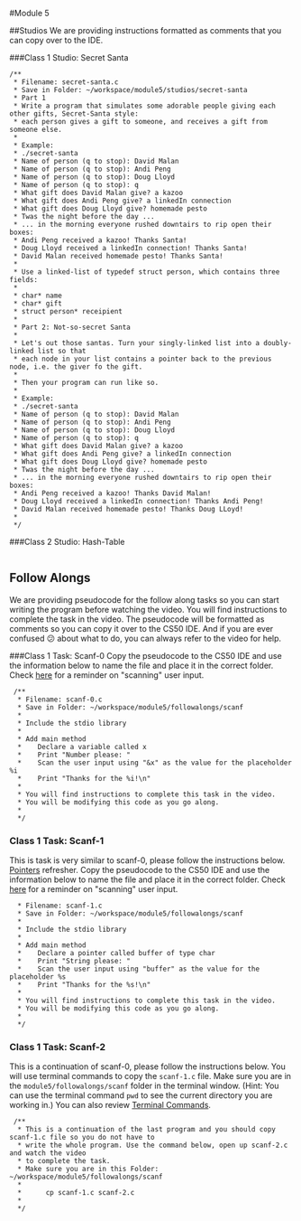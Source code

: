 #Module 5

##Studios
We are providing instructions formatted as comments that you can copy over to the IDE.

###Class 1 Studio: Secret Santa 

```
/**
 * Filename: secret-santa.c
 * Save in Folder: ~/workspace/module5/studios/secret-santa
 * Part 1
 * Write a program that simulates some adorable people giving each other gifts, Secret-Santa style: 
 * each person gives a gift to someone, and receives a gift from someone else.
 * 
 * Example:
 * ./secret-santa
 * Name of person (q to stop): David Malan
 * Name of person (q to stop): Andi Peng
 * Name of person (q to stop): Doug Lloyd
 * Name of person (q to stop): q
 * What gift does David Malan give? a kazoo
 * What gift does Andi Peng give? a linkedIn connection
 * What gift does Doug Lloyd give? homemade pesto
 * Twas the night before the day ...
 * ... in the morning everyone rushed downtairs to rip open their boxes:
 * Andi Peng received a kazoo! Thanks Santa!
 * Doug Lloyd received a linkedIn connection! Thanks Santa!
 * David Malan received homemade pesto! Thanks Santa!
 * 
 * Use a linked-list of typedef struct person, which contains three fields:
 * 
 * char* name
 * char* gift
 * struct person* receipient
 * 
 * Part 2: Not-so-secret Santa
 * 
 * Let's out those santas. Turn your singly-linked list into a doubly-linked list so that 
 * each node in your list contains a pointer back to the previous node, i.e. the giver fo the gift. 
 * 
 * Then your program can run like so.
 * 
 * Example:
 * ./secret-santa
 * Name of person (q to stop): David Malan
 * Name of person (q to stop): Andi Peng
 * Name of person (q to stop): Doug Lloyd
 * Name of person (q to stop): q
 * What gift does David Malan give? a kazoo
 * What gift does Andi Peng give? a linkedIn connection
 * What gift does Doug Lloyd give? homemade pesto
 * Twas the night before the day ...
 * ... in the morning everyone rushed downtairs to rip open their boxes:
 * Andi Peng received a kazoo! Thanks David Malan!
 * Doug Lloyd received a linkedIn connection! Thanks Andi Peng!
 * David Malan received homemade pesto! Thanks Doug LLoyd!
 * 
 */
```
###Class 2 Studio: Hash-Table

```

```

## Follow Alongs
We are providing pseudocode for the follow along tasks so you can start writing the program before watching the video.  You will find instructions to complete the task in the video.
The pseudocode will be formatted as comments so you can copy it over to the CS50 IDE. And if you are ever confused :confused:  about what to do, you can always refer to the video for help.

###Class 1 Task: Scanf-0
Copy the pseudocode to the CS50 IDE and use the information below to name the file and place it in the correct folder. Check <a href="http://cdn.cs50.net/2015/fall/lectures/5/m/notes5m/notes5m.html#cs50_library" target="_blank">here</a> for a reminder on "scanning" user input. 
```
 /**
  * Filename: scanf-0.c
  * Save in Folder: ~/workspace/module5/followalongs/scanf
  * 
  * Include the stdio library
  *
  * Add main method
  *    Declare a variable called x 
  *    Print "Number please: " 
  *    Scan the user input using "&x" as the value for the placeholder %i
  *    Print "Thanks for the %i!\n" 
  * 
  * You will find instructions to complete this task in the video. 
  * You will be modifying this code as you go along.
  *
  */
```
  
### Class 1 Task: Scanf-1
This is task is very similar to scanf-0, please follow the instructions below. <a href="https://www.youtube.com/watch?v=yOdd3uYC--A&list=PLhQjrBD2T383tGruv374_Yee84qbXeJjq&index=2" target="_blank">Pointers</a> refresher. Copy the pseudocode to the CS50 IDE and use the information below to name the file and place it in the correct folder. Check <a href="http://cdn.cs50.net/2015/fall/lectures/5/m/notes5m/notes5m.html#cs50_library" target="_blank">here</a> for a reminder on "scanning" user input. 
```
  * Filename: scanf-1.c
  * Save in Folder: ~/workspace/module5/followalongs/scanf
  * 
  * Include the stdio library
  *
  * Add main method
  *    Declare a pointer called buffer of type char 
  *    Print "String please: " 
  *    Scan the user input using "buffer" as the value for the placeholder %s
  *    Print "Thanks for the %s!\n" 
  * 
  * You will find instructions to complete this task in the video. 
  * You will be modifying this code as you go along.
  *
  */
```

### Class 1 Task: Scanf-2
This is a continuation of scanf-0, please follow the instructions below.  You will use terminal commands to copy the `scanf-1.c` file.  Make sure you are in the `module5/followalongs/scanf` folder in the terminal window. (Hint: You can use the terminal command `pwd` to see the current directory you are working in.) You can also review <a href="../Supplementary-Resources/terminal-commands.md" target="_blank">Terminal Commands</a>.
```
 /**
  * This is a continuation of the last program and you should copy scanf-1.c file so you do not have to 
  * write the whole program. Use the command below, open up scanf-2.c and watch the video
  * to complete the task.  
  * Make sure you are in this Folder: ~/workspace/module5/followalongs/scanf
  *
  *      cp scanf-1.c scanf-2.c
  *
  */
```



